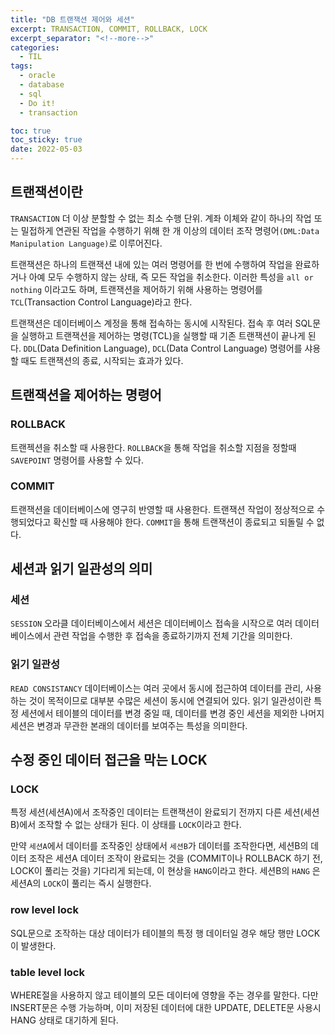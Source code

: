```yaml
---
title: "DB 트랜잭션 제어와 세션"
excerpt: TRANSACTION, COMMIT, ROLLBACK, LOCK
excerpt_separator: "<!--more-->"
categories:
  - TIL
tags:
  - oracle
  - database
  - sql
  - Do it!
  - transaction

toc: true
toc_sticky: true
date: 2022-05-03
---
```


## 트랜잭션이란

`TRANSACTION` 더 이상 분할할 수 없는 최소 수행 단위. 계좌 이체와 같이 하나의 작업 또는 밀접하게 연관된 작업을 수행하기 위해 한 개 이상의 데이터 조작 명령어`(DML:Data Manipulation Language)`로 이루어진다.

트랜잭션은 하나의 트랜잭션 내에 있는 여러 명령어를 한 번에 수행하여 작업을 완료하거나 아예 모두 수행하지 않는 상태, 즉 모든 작업을 취소한다. 이러한 특성을 `all or nothing` 이라고도 하며, 트랜잭션을 제어하기 위해 사용하는 명령어를 `TCL`(Transaction Control Language)라고 한다.

트랜잭션은 데이터베이스 계정을 통해 접속하는 동시에 시작된다. 접속 후 여러 SQL문을 실행하고 트랜잭션을 제어하는 명령(TCL)을 실행할 때 기존 트랜잭션이 끝나게 된다. `DDL`(Data Definition Language), `DCL`(Data Control Language) 명령어를 샤용할 때도 트랜잭션의 종료, 시작되는 효과가 있다.

## 트랜잭션을 제어하는 명령어

### ROLLBACK

트랜젝션을 취소할 때 사용한다. `ROLLBACK`을 통해 작업을 취소할 지점을 정할때 `SAVEPOINT` 명령어를 사용할 수 있다.

### COMMIT

트랜잭션을 데이터베이스에 영구히 반영할 때 사용한다. 트랜잭션 작업이 정상적으로 수행되었다고 확신할 때 사용해야 한다. `COMMIT`을 통해 트랜잭션이 종료되고 되돌릴 수 없다.

## 세션과 읽기 일관성의 의미

### 세션

`SESSION` 오라클 데이터베이스에서 세션은 데이터베이스 접속을 시작으로 여러 데이터베이스에서 관련 작업을 수행한 후 접속을 종료하기까지 전체 기간을 의미한다.

### 읽기 일관성

`READ CONSISTANCY` 데이터베이스는 여러 곳에서 동시에 접근하여 데이터를 관리, 사용하는 것이 목적이므로 대부분 수많은 세션이 동시에 연결되어 있다. 읽기 일관성이란 특정 세션에서 테이블의 데이터를 변경 중일 때, 데이터를 변경 중인 세션을 제외한 나머지 세션은 변경과 무관한 본래의 데이터를 보여주는 특성을 의미한다.

## 수정 중인 데이터 접근을 막는 LOCK

### LOCK

특정 세션(세션A)에서 조작중인 데이터는 트랜잭션이 완료되기 전까지 다른 세션(세션B)에서 조작할 수 없는 상태가 된다. 이 상태를 `LOCK`이라고 한다.

만약 `세션A`에서 데이터를 조작중인 상태에서 `세션B`가 데이터를 조작한다면, 세션B의 데이터 조작은 세션A 데이터 조작이 완료되는 것을 (COMMIT이나 ROLLBACK 하기 전, LOCK이 풀리는 것을) 기다리게 되는데, 이 현상을 `HANG`이라고 한다. 세션B의 `HANG` 은 세션A의 `LOCK`이 풀리는 즉시 실행한다.

### row level lock

SQL문으로 조작하는 대상 데이터가 테이블의 특정 행 데이터일 경우 해당 행만 LOCK이 발생한다.

### table level lock

WHERE절을 사용하지 않고 테이블의 모든 데이터에 영향을 주는 경우를 말한다. 다만 INSERT문은 수행 가능하며, 이미 저장된 데이터에 대한 UPDATE, DELETE문 사용시 HANG 상태로 대기하게 된다.
